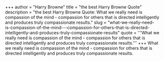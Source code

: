 +++
author = "Harry Browne"
title = "the best Harry Browne Quote"
description = "the best Harry Browne Quote: What we really need is compassion of the mind - compassion for others that is directed intelligently and produces truly compassionate results."
slug = "what-we-really-need-is-compassion-of-the-mind---compassion-for-others-that-is-directed-intelligently-and-produces-truly-compassionate-results"
quote = '''What we really need is compassion of the mind - compassion for others that is directed intelligently and produces truly compassionate results.'''
+++
What we really need is compassion of the mind - compassion for others that is directed intelligently and produces truly compassionate results.
